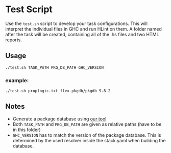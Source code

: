 # Test Script

Use the  `test.sh` script to develop your task configurations.
This will interpret the individual files in GHC and run HLint on them.
A folder named after the task will be created, containing all of the .hs files and two HTML reports. 

## Usage

`./test.sh TASK_PATH PKG_DB_PATH GHC_VERSION`

### example:

`./test.sh proplogic.txt flex-pkgdb/pkgdb 9.8.2`

## Notes

- Generate a package database using [our tool](https://github.com/fmidue/haskell-template-setup)
- Both `TASK_PATH` and `PKG_DB_PATH` are given as relative paths (have to be in this folder)
- `GHC_VERSION` has to match the version of the package database.
  This is determined by the used resolver inside the stack.yaml when building the database.
